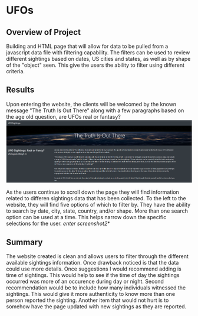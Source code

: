 # UFOs

## Overview of Project
Building and HTML page that will allow for data to be pulled from a javascript data file with filtering capability.  The filters can be used to review different sightings based on dates, US cities and states, as well as by shape of the "object" seen.  This give the users the ability to filter using different criteria.

## Results
Upon entering the website, the clients will be welcomed by the known message "The Truth Is Out There" along with a few paragraphs based on the age old question, are UFOs real or fantasy?    
![screenshotone](https://github.com/VRivera13/UFOs/blob/main/Screenshot%202021-05-11%20195230.png)

As the users continue to scroll down the page they will find information related to differen sightings data that has been collected.    To the left to the website, they will find five options of which to filter by.    They have the ability to search by date, city, state, country, and/or shape.   More than one search option can be used at a time.   This helps narrow down the specific selections for the user.
 *enter screenshot2**


## Summary
The website created is clean and allows users to filter through the different available sightings information.  Once drawback noticed is that the data could use more details.   Once suggestions I would recommend adding is time of sightings.  This would help to see if the time of day the sightings occurred was more of an occurence during day or night.  Second recommendation would be to include how many individuals witnessed the sightings.   This would give it more authenticity to know more than one person reported the sighting.   Another item that would not hurt is to somehow have the page updated with new sightings as they are reported.
